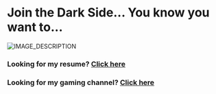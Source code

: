 # Join the Dark Side... You know you want to...

![IMAGE_DESCRIPTION](https://cyprus-mail.com/image/s1100x619/fill/webp/path/wp-content/uploads/2024/09/comment2-2.jpg)

### Looking for my resume? [Click here](https://benjaminblackswan.github.io)
### Looking for my gaming channel? [Click here](https://www.youtube.com/@ben_game)
